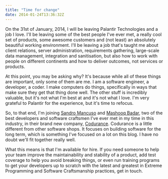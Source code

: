 ```yaml
---
title: "Time for change"
date: 2014-01-24T13:36:32Z
---
```


On the 31st of January, 2014, I will be leaving Palantir Technologies and a job I love. I'll be leaving some of the best people I've ever met, a really cool set of products, some awesome customers and (not least) an absolutely beautiful working environment. I'll be leaving a job that's taught me about client relations, server administration, requirements gathering, large-scale data management, integration and sanitisation, but also how to work with people on different continents and how to deliver outcomes, not services or products.

<!--more-->

At this point, you may be asking why? It's because while all of these things are important, only some of them are me. I am a software engineer, a developer, a coder. I make computers do things, specifically in ways that make sure they get that thing done well. The other stuff is incredibly valuable, but it's not what I'm best at and it's not what I love. I'm very grateful to Palantir for the experience, but it's time to refocus.

So, to that end, I'm joining [Sandro Mancuso][@sandromancuso] and [Mashooq Badar][@mashooq], two of the best developers and software craftsmen I've ever met in my time in this industry, in their brand new company, [Codurance][]. Codurance is a little different from other software shops. It focuses on building software for the long term, which is something I've focused on a lot on this blog. I have no doubt we'll fit together really well.

What this means is that I'm available for hire. If you need someone to help your team improve the maintainability and stability of a product, add test coverage to help you avoid breaking things, or even run training programs to get your developers up to scratch with the latest and greatest in Extreme Programming and Software Craftsmanship practices, get in touch.

[@sandromancuso]: https://twitter.com/sandromancuso
[@mashooq]: https://twitter.com/mashooq
[Codurance]: http://codurance.com/
